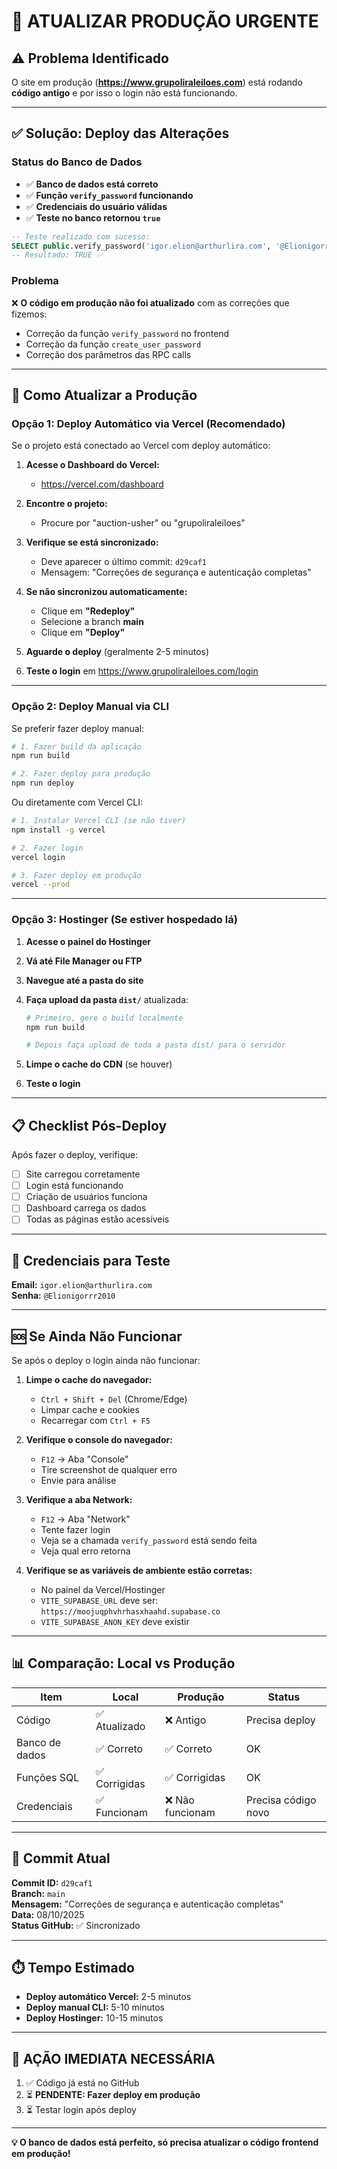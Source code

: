 # 🚨 ATUALIZAR PRODUÇÃO URGENTE

## ⚠️ Problema Identificado

O site em produção (**https://www.grupoliraleiloes.com**) está rodando **código antigo** e por isso o login não está funcionando.

---

## ✅ Solução: Deploy das Alterações

### Status do Banco de Dados
- ✅ **Banco de dados está correto**
- ✅ **Função `verify_password` funcionando**
- ✅ **Credenciais do usuário válidas**
- ✅ **Teste no banco retornou `true`**

```sql
-- Teste realizado com sucesso:
SELECT public.verify_password('igor.elion@arthurlira.com', '@Elionigorrr2010')
-- Resultado: TRUE ✅
```

### Problema
❌ **O código em produção não foi atualizado** com as correções que fizemos:
- Correção da função `verify_password` no frontend
- Correção da função `create_user_password`
- Correção dos parâmetros das RPC calls

---

## 🚀 Como Atualizar a Produção

### Opção 1: Deploy Automático via Vercel (Recomendado)

Se o projeto está conectado ao Vercel com deploy automático:

1. **Acesse o Dashboard do Vercel:**
   - https://vercel.com/dashboard

2. **Encontre o projeto:**
   - Procure por "auction-usher" ou "grupoliraleiloes"

3. **Verifique se está sincronizado:**
   - Deve aparecer o último commit: `d29caf1`
   - Mensagem: "Correções de segurança e autenticação completas"

4. **Se não sincronizou automaticamente:**
   - Clique em **"Redeploy"**
   - Selecione a branch **main**
   - Clique em **"Deploy"**

5. **Aguarde o deploy** (geralmente 2-5 minutos)

6. **Teste o login** em https://www.grupoliraleiloes.com/login

---

### Opção 2: Deploy Manual via CLI

Se preferir fazer deploy manual:

```bash
# 1. Fazer build da aplicação
npm run build

# 2. Fazer deploy para produção
npm run deploy
```

Ou diretamente com Vercel CLI:

```bash
# 1. Instalar Vercel CLI (se não tiver)
npm install -g vercel

# 2. Fazer login
vercel login

# 3. Fazer deploy em produção
vercel --prod
```

---

### Opção 3: Hostinger (Se estiver hospedado lá)

1. **Acesse o painel do Hostinger**

2. **Vá até File Manager ou FTP**

3. **Navegue até a pasta do site**

4. **Faça upload da pasta `dist/`** atualizada:
   ```bash
   # Primeiro, gere o build localmente
   npm run build
   
   # Depois faça upload de toda a pasta dist/ para o servidor
   ```

5. **Limpe o cache do CDN** (se houver)

6. **Teste o login**

---

## 📋 Checklist Pós-Deploy

Após fazer o deploy, verifique:

- [ ] Site carregou corretamente
- [ ] Login está funcionando
- [ ] Criação de usuários funciona
- [ ] Dashboard carrega os dados
- [ ] Todas as páginas estão acessíveis

---

## 🔐 Credenciais para Teste

**Email:** `igor.elion@arthurlira.com`  
**Senha:** `@Elionigorrr2010`

---

## 🆘 Se Ainda Não Funcionar

Se após o deploy o login ainda não funcionar:

1. **Limpe o cache do navegador:**
   - `Ctrl + Shift + Del` (Chrome/Edge)
   - Limpar cache e cookies
   - Recarregar com `Ctrl + F5`

2. **Verifique o console do navegador:**
   - `F12` → Aba "Console"
   - Tire screenshot de qualquer erro
   - Envie para análise

3. **Verifique a aba Network:**
   - `F12` → Aba "Network"
   - Tente fazer login
   - Veja se a chamada `verify_password` está sendo feita
   - Veja qual erro retorna

4. **Verifique se as variáveis de ambiente estão corretas:**
   - No painel da Vercel/Hostinger
   - `VITE_SUPABASE_URL` deve ser: `https://moojuqphvhrhasxhaahd.supabase.co`
   - `VITE_SUPABASE_ANON_KEY` deve existir

---

## 📊 Comparação: Local vs Produção

| Item | Local | Produção | Status |
|------|-------|----------|--------|
| Código | ✅ Atualizado | ❌ Antigo | Precisa deploy |
| Banco de dados | ✅ Correto | ✅ Correto | OK |
| Funções SQL | ✅ Corrigidas | ✅ Corrigidas | OK |
| Credenciais | ✅ Funcionam | ❌ Não funcionam | Precisa código novo |

---

## 🎯 Commit Atual

**Commit ID:** `d29caf1`  
**Branch:** `main`  
**Mensagem:** "Correções de segurança e autenticação completas"  
**Data:** 08/10/2025  
**Status GitHub:** ✅ Sincronizado

---

## ⏱️ Tempo Estimado

- **Deploy automático Vercel:** 2-5 minutos
- **Deploy manual CLI:** 5-10 minutos
- **Deploy Hostinger:** 10-15 minutos

---

## 🚨 AÇÃO IMEDIATA NECESSÁRIA

1. ✅ Código já está no GitHub
2. ⏳ **PENDENTE: Fazer deploy em produção**
3. ⏳ Testar login após deploy

---

**💡 O banco de dados está perfeito, só precisa atualizar o código frontend em produção!**

